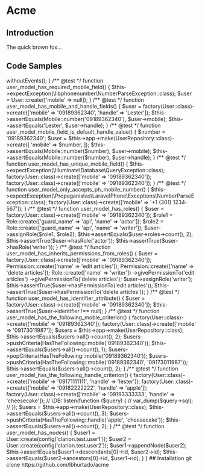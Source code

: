 # Acme

## Introduction

The quick brown fox...    

## Code Samples

<?php

namespace Tests\Unit;

use Tests\TestCase;
use Clarion\Domain\Models\User;
use Clarion\Domain\Models\Mobile;
use Spatie\Permission\Models\Role;
use Spatie\Permission\Models\Permission;
use Clarion\Domain\Contracts\UserRepository;
use Clarion\Domain\Criteria\HasTheFollowing;
use Illuminate\Foundation\Testing\WithFaker;
use Illuminate\Foundation\Testing\RefreshDatabase;

class UserTest extends TestCase
{
	use RefreshDatabase;

    function setUp()
    {
        parent::setUp();

        $this->withoutEvents();
    }
    
  	/** @test */
    function user_model_has_required_mobile_field()
    {
    	$this->expectException(\libphonenumber\NumberParseException::class);

        $user = User::create(['mobile' => null]);
    }

  	/** @test */
    function user_model_has_mobile_and_handle_fields()
    {
        $user = factory(User::class)->create(['mobile' => '09189362340', 'handle' => 'Lester']);

        $this->assertEquals(Mobile::number('09189362340'), $user->mobile);
        $this->assertEquals('Lester', $user->handle);
    }

    /** @test */
    function user_model_mobile_field_is_default_handle_value()
    {
    	$number = '09189362340';

        $user = $this->app->make(UserRepository::class)->create([
            'mobile' => $number,
        ]);

        $this->assertEquals(Mobile::number($number), $user->mobile);
        $this->assertEquals(Mobile::number($number), $user->handle);
    }

    /** @test */
    function user_model_has_unique_mobile_field()
    {
        $this->expectException(\Illuminate\Database\QueryException::class);

        factory(User::class)->create(['mobile' => '09189362340']);
        factory(User::class)->create(['mobile' => '09189362340']);
    }

    /** @test */
    function user_model_only_accepts_ph_mobile_number()
    {
        $this->expectException(\Propaganistas\LaravelPhone\Exceptions\NumberParseException::class);

    	factory(User::class)->create(['mobile' => '+1 (301) 1234-567']);
    }

    /** @test */
    function user_model_has_roles()
    {
        $user = factory(User::class)->create(['mobile' => '09189362340']);
 
        $role1 = Role::create(['guard_name' => 'api', 'name' => 'actor']);

        $role2 = Role::create(['guard_name' => 'api', 'name' => 'writer']);

        $user->assignRole($role1, $role2);


        $this->assertEquals($user->roles->count(), 2);
        $this->assertTrue($user->hasRole('actor'));
        $this->assertTrue($user->hasRole('writer'));
    }    

    /** @test */
    function user_model_has_inherits_permissions_from_roles()
    {
        $user = factory(User::class)->create(['mobile' => '09189362340']);

        Permission::create(['name' => 'edit articles']);
        Permission::create(['name' => 'delete articles']);
 
        Role::create(['name' => 'writer'])
            ->givePermissionTo('edit articles')
            ->givePermissionTo('delete articles');

        $user->assignRole('writer');

        $this->assertTrue($user->hasPermissionTo('edit articles'));
        $this->assertTrue($user->hasPermissionTo('delete articles'));
    }   

    /** @test */
    function user_model_has_identifier_attribute()
    {
        $user = factory(User::class)->create(['mobile' => '09189362340']);

        $this->assertTrue($user->identifier !== null);
    }

    /** @test */
    function user_model_has_the_following_moble_criterion()
    {
        factory(User::class)->create(['mobile' => '09189362340']);
        factory(User::class)->create(['mobile' => '09173011987']);

        $users = $this->app->make(UserRepository::class);

        $this->assertEquals($users->all()->count(), 2);

        $users->pushCriteria(HasTheFollowing::mobile('09189362340'));   

        $this->assertEquals($users->all()->count(), 1);

        $users->popCriteria(HasTheFollowing::mobile('09189362340'));

        $users->pushCriteria(HasTheFollowing::mobile('09189362340', '09173011987'));   

        $this->assertEquals($users->all()->count(), 2);
    }    

    /** @test */
    function user_model_has_the_following_handle_criterion()
    {
        factory(User::class)->create(['mobile' => '09171111111', 'handle' => 'lester']);
        factory(User::class)->create(['mobile' => '09182222222', 'handle' => 'apple']);
        factory(User::class)->create(['mobile' => '09193333333', 'handle' => 'cheesecake']);

        // \DB::listen(function ($query) {
        //     var_dump($query->sql);
        // });
        
        $users = $this->app->make(UserRepository::class);

        $this->assertEquals($users->all()->count(), 3);

        $users->pushCriteria(HasTheFollowing::handle('apple', 'cheesecake'));

        $this->assertEquals($users->all()->count(), 2);
    }   

    /** @test */
    function user_model_has_nodes()
    {
        $user1 = User::create(config('clarion.test.user1'));
        $user2 = User::create(config('clarion.test.user2'));

        $user1->appendNode($user2);

        $this->assertEquals($user1->descendants[0]->id, $user2->id);
        $this->assertEquals($user2->ancestors[0]->id, $user1->id);
    }
}


## Installation

git clone https://github.com/lbhurtado/acme